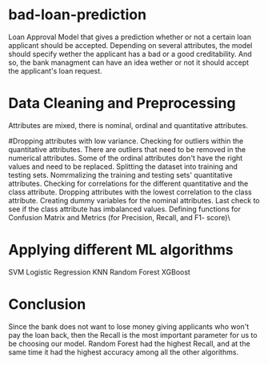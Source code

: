 # bad-loan-prediction

Loan Approval Model that gives a prediction whether or not a certain loan applicant should be accepted. Depending on several attributes, the model should specify wether the applicant has a bad or a good creditability. And so, the bank managment can have an idea wether or not it should accept the applicant's loan request.

# Data Cleaning and Preprocessing
Attributes are mixed, there is nominal, ordinal and quantitative attributes.

#Dropping attributes with low variance.
Checking for outliers within the quantitative attributes.
There are outliers that need to be removed in the numerical attributes.
Some of the ordinal attributes don't have the right values and need to be replaced.
Splitting the dataset into training and testing sets.
Nomrmalizing the training and testing sets' quantitative attributes.
Checking for correlations for the different quantitative and the class attribute.
Dropping attributes with the lowest correlation to the class attribute.
Creating dummy variables for the nominal attributes.
Last check to see if the class attribute has imbalanced values.
Defining functions for Confusion Matrix and Metrics (for Precision, Recall, and F1- score)\

# Applying different ML algorithms
SVM
Logistic Regression
KNN
Random Forest
XGBoost

# Conclusion
Since the bank does not want to lose money giving applicants who won't pay the loan back, then the Recall is the most important parameter for us to be choosing our model. Random Forest had the highest Recall, and at the same time it had the highest accuracy among all the other algorithms.

